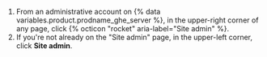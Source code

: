 1. From an administrative account on {% data variables.product.prodname_ghe_server %}, in the upper-right corner of any page, click {% octicon "rocket" aria-label="Site admin" %}.
1. If you're not already on the "Site admin" page, in the upper-left corner, click **Site admin**.
